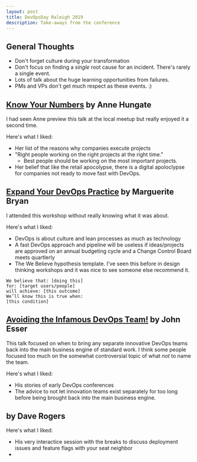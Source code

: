 ```yaml
---
layout: post
title: DevOpsDay Raleigh 2019
description: Take-aways from the conference
---
```




## General Thoughts
- Don't forget culture during your transformation
- Don't focus on finding a *single* root cause for an incident. There's rarely a single event.
- Lots of talk about the huge learning opportunities from failures.
- PMs and VPs don't get much respect as these events. :)

	 
	 

## [Know Your Numbers](https://drive.google.com/open?id=18-OFq--aD-4dswf73zuY-ngWGlP5LQib) by Anne Hungate

I had seen Anne preview this talk at the local meetup but really enjoyed it a second time. 

Here's what I liked:

- Her list of the reasons why companies execute projects
- "Right people working on the right projects at the right time."
    - Best people should be working on the most important projects.
- Her belief that like the retail apocolypse, there is a digital apoloclypse for companies not ready to move fast with DevOps.

## [Expand Your DevOps Practice](https://drive.google.com/open?id=1qkMp7U8IKXWtWSHiwMhVyvY1c_VpBmne) by Marguerite Bryan

I attended this workshop without really knowing what it was about. 

Here's what I liked:
- DevOps is about culture and lean processes as much as technology
- A fast DevOps approach and pipeline will be useless if ideas/projects are approved on an annual budgeting cycle and a Change Control Board meets quartlerly
- The We Believe hypothesis template. I've seen this before in design thinking workshops and it was nice to see someone else recommend it.

```
We believe that: [doing this]
for: [target users/people]
will achieve: [this outcome]
We’ll know this is true when:
[this condition]
```

## [Avoiding the Infamous DevOps Team!](https://drive.google.com/open?id=1xKHChHBRYo5jM1adWgTOjk9usuyo23H9) by John Esser

This talk focused on when to bring any separate innovative DevOps teams back into the main business engine of standard work. I think some people focused too much on the somewhat controversial topic of what *not* to name the team.

Here's what I liked:
- His stories of early DevOps conferences
- The advice to not let innovation teams exist separately for too long before being brought back into the main business engine.

## by Dave Rogers

Here's what I liked:
- His very interactice session with the breaks to discuss deployment issues and feature flags with your seat neighbor
- 

